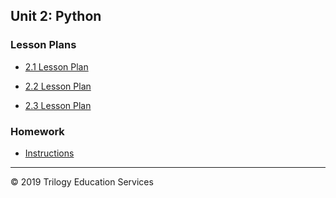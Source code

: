 ## Unit 2: Python

### Lesson Plans

* [2.1 Lesson Plan](1/LessonPlan.md)

* [2.2 Lesson Plan](2/LessonPlan.md)

* [2.3 Lesson Plan](3/LessonPlan.md)

### Homework

* [Instructions](../../Homework/02-Python/Instructions/README.md)

- - -

© 2019 Trilogy Education Services
